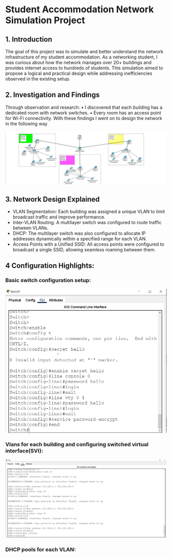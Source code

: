 # Student Accommodation Network Simulation Project
## 1. Introduction
The goal of this project was to simulate and better understand the network infrastructure of my student accommodation. As a networking student, I was curious about how the network manages over 20+ buildings and provides internet access to hundreds of students. This simulation aimed to propose a logical and practical design while addressing inefficiencies observed in the existing setup.


## 2. Investigation and Findings
Through observation and research:
•	I discovered that each building has a dedicated room with network switches.
•	Every room has an access point for Wi-Fi connectivity.
With these findings I went on to design the network in the following way

![alt text](https://github.com/Moeketsi-ThatITGuy/Network_Projects/blob/main/network.png)

                            

## 3. Network Design Explained

- 	VLAN Segmentation: Each building was assigned a unique VLAN to limit broadcast traffic and improve performance.
- 	Inter-VLAN Routing: A multilayer switch was configured to route traffic between VLANs.
- 	DHCP: The multilayer switch was also configured to allocate IP addresses dynamically within a specified range for each VLAN.
- 	Access Points with a Unified SSID: All access points were configured to broadcast a single SSID, allowing seamless roaming between them.

## 4 Configuration Highlights:
### Basic switch configuration setup:

![alt text](https://github.com/Moeketsi-ThatITGuy/Network_Projects/blob/main/basic%20config.png)

### Vlans for each building and configuring switched virtual interface(SVI):

![alt text](https://github.com/Moeketsi-ThatITGuy/Network_Projects/blob/main/SVI.png)

### DHCP pools for each VLAN:


